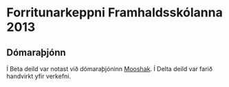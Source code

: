 # Forritunarkeppni Framhaldsskólanna 2013

## Dómaraþjónn

Í Beta deild var notast við dómaraþjóninn [Mooshak](https://mooshak.dcc.fc.up.pt/). Í Delta deild var farið handvirkt yfir verkefni.

